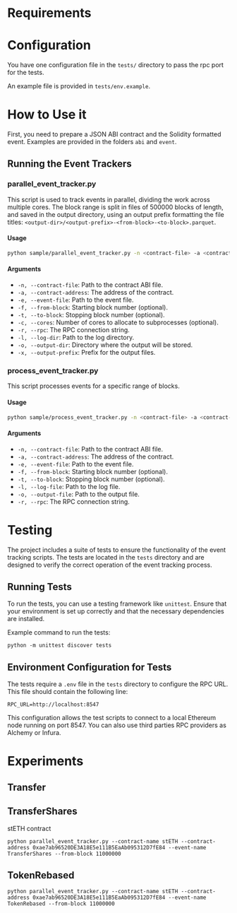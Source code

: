 # Requirements


# Configuration
You have one configuration file in the `tests/` directory to pass the rpc port for the tests.

An example file is provided in `tests/env.example`.


# How to Use it

First, you need to prepare a JSON ABI contract and the Solidity formatted event. Examples are provided in the folders `abi` and `event`.

## Running the Event Trackers

### parallel_event_tracker.py

This script is used to track events in parallel, dividing the work across multiple cores. The block range is split in files of 500000 blocks of length, and saved in the output directory, using an output prefix formatting the file titles: `<output-dir>/<output-prefix>-<from-block>-<to-block>.parquet`.

#### Usage

```bash
python sample/parallel_event_tracker.py -n <contract-file> -a <contract-address> -e <event-file> -f <from-block> -t <to-block> -c <cores> -r <rpc> -l <log-dir> -o <output-dir> -x <output-prefix>
```

#### Arguments

- `-n, --contract-file`: Path to the contract ABI file.
- `-a, --contract-address`: The address of the contract.
- `-e, --event-file`: Path to the event file.
- `-f, --from-block`: Starting block number (optional).
- `-t, --to-block`: Stopping block number (optional).
- `-c, --cores`: Number of cores to allocate to subprocesses (optional).
- `-r, --rpc`: The RPC connection string.
- `-l, --log-dir`: Path to the log directory.
- `-o, --output-dir`: Directory where the output will be stored.
- `-x, --output-prefix`: Prefix for the output files.

### process_event_tracker.py

This script processes events for a specific range of blocks.

#### Usage

```bash
python sample/process_event_tracker.py -n <contract-file> -a <contract-address> -e <event-file> -f <from-block> -t <to-block> -l <log-file> -o <output-file> -r <rpc>
```

#### Arguments

- `-n, --contract-file`: Path to the contract ABI file.
- `-a, --contract-address`: The address of the contract.
- `-e, --event-file`: Path to the event file.
- `-f, --from-block`: Starting block number (optional).
- `-t, --to-block`: Stopping block number (optional).
- `-l, --log-file`: Path to the log file.
- `-o, --output-file`: Path to the output file.
- `-r, --rpc`: The RPC connection string.


# Testing

The project includes a suite of tests to ensure the functionality of the event tracking scripts. The tests are located in the `tests` directory and are designed to verify the correct operation of the event tracking process.

## Running Tests

To run the tests, you can use a testing framework like `unittest`. Ensure that your environment is set up correctly and that the necessary dependencies are installed.

Example command to run the tests:
```
python -m unittest discover tests
```

## Environment Configuration for Tests

The tests require a `.env` file in the `tests` directory to configure the RPC URL. This file should contain the following line:

```
RPC_URL=http://localhost:8547
```

This configuration allows the test scripts to connect to a local Ethereum node running on port 8547.
You can also use third parties RPC providers as Alchemy or Infura.

# Experiments

## Transfer
## TransferShares
stETH contract
```
python parallel_event_tracker.py --contract-name stETH --contract-address 0xae7ab96520DE3A18E5e111B5EaAb095312D7fE84 --event-name TransferShares --from-block 11000000
```
## TokenRebased
```
python parallel_event_tracker.py --contract-name stETH --contract-address 0xae7ab96520DE3A18E5e111B5EaAb095312D7fE84 --event-name TokenRebased --from-block 11000000
```
